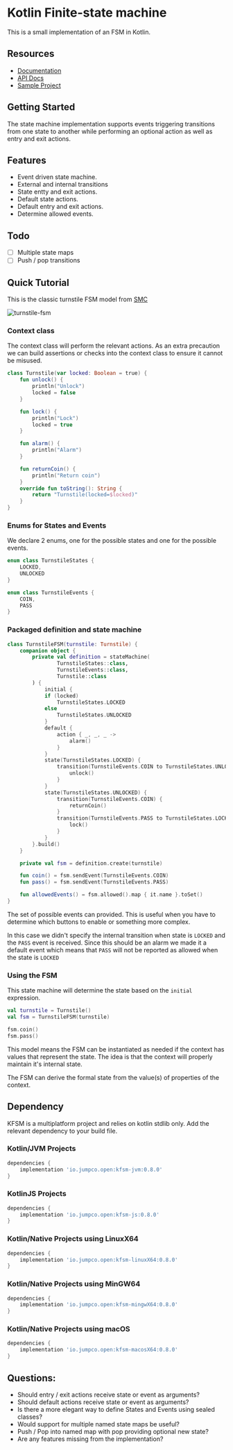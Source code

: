 # Kotlin Finite-state machine

This is a small implementation of an FSM in Kotlin.

## Resources
* [Documentation](https://open.jumpco.io/projects/kfsm/index.html)
* [API Docs](https://open.jumpco.io/projects/kfsm/javadoc/kfsm/index.html)
* [Sample Project](https://github.com/open-jumpco/kfsm-samples)

## Getting Started

The state machine implementation supports events triggering transitions from one state to another while performing an optional action as well as entry and exit actions. 

## Features
* Event driven state machine.
* External and internal transitions 
* State entty and exit actions.
* Default state actions.
* Default entry and exit actions.
* Determine allowed events.

## Todo
- [ ] Multiple state maps
- [ ] Push / pop transitions

## Quick Tutorial
This is the classic turnstile FSM model from [SMC](http://smc.sourceforge.net/)

![turnstile-fsm](src/doc/asciidoc/turnstile_fsm.png)

### Context class

The context class will perform the relevant actions. As an extra precaution we can build assertions or checks into the context class to ensure it cannot be misused.

```kotlin
class Turnstile(var locked: Boolean = true) {
    fun unlock() {
        println("Unlock")
        locked = false
    }

    fun lock() {
        println("Lock")
        locked = true
    }

    fun alarm() {
        println("Alarm")
    }

    fun returnCoin() {
        println("Return coin")
    }
    override fun toString(): String {
        return "Turnstile(locked=$locked)"
    }
}
```
### Enums for States and Events
We declare 2 enums, one for the possible states and one for the possible events.

```kotlin
enum class TurnstileStates {
    LOCKED,
    UNLOCKED
}

enum class TurnstileEvents {
    COIN,
    PASS
}

```

### Packaged definition and state machine
```kotlin
class TurnstileFSM(turnstile: Turnstile) {
    companion object {
        private val definition = stateMachine(
                TurnstileStates::class, 
                TurnstileEvents::class, 
                Turnstile::class
        ) {
            initial {
            if (locked)
                TurnstileStates.LOCKED
            else
                TurnstileStates.UNLOCKED
            }
            default {
                action { _, _, _ ->
                    alarm()
                }
            }
            state(TurnstileStates.LOCKED) {
                transition(TurnstileEvents.COIN to TurnstileStates.UNLOCKED) {
                    unlock()
                }
            }
            state(TurnstileStates.UNLOCKED) {
                transition(TurnstileEvents.COIN) {
                    returnCoin()
                }
                transition(TurnstileEvents.PASS to TurnstileStates.LOCKED) {
                    lock()
                }
            }
        }.build()
    }

    private val fsm = definition.create(turnstile)

    fun coin() = fsm.sendEvent(TurnstileEvents.COIN)
    fun pass() = fsm.sendEvent(TurnstileEvents.PASS)

    fun allowedEvents() = fsm.allowed().map { it.name }.toSet()    
}
```

The set of possible events can provided. This is useful when you have to determine which buttons to enable or something more complex.

In this case we didn't specify the internal transition when state is `LOCKED` and the `PASS` event is received. Since this should be an alarm we made it a default event which means that `PASS` will not be reported as allowed when the state is `LOCKED` 

### Using the FSM

This state machine will determine the state based on the `initial` expression.

```kotlin
val turnstile = Turnstile()
val fsm = TurnstileFSM(turnstile)

fsm.coin()
fsm.pass()
```

This model means the FSM can be instantiated as needed if the context has values that represent the state. The idea is that the context will properly maintain it's internal state.

The FSM can derive the formal state from the value(s) of properties of the context.

## Dependency 

KFSM is a multiplatform project and relies on kotlin stdlib only.
Add the relevant dependency to your build file.

### Kotlin/JVM Projects
```groovy
dependencies {
    implementation 'io.jumpco.open:kfsm-jvm:0.8.0'
}
```
### KotlinJS Projects
```groovy
dependencies {
    implementation 'io.jumpco.open:kfsm-js:0.8.0'
}
```
### Kotlin/Native Projects using LinuxX64
```groovy
dependencies {
    implementation 'io.jumpco.open:kfsm-linuxX64:0.8.0'    
}
```
### Kotlin/Native Projects using MinGW64
```groovy
dependencies {
    implementation 'io.jumpco.open:kfsm-mingwX64:0.8.0'    
}
```
### Kotlin/Native Projects using macOS
```groovy
dependencies {
    implementation 'io.jumpco.open:kfsm-macosX64:0.8.0'    
}
```


## Questions:
* Should entry / exit actions receive state or event as arguments?
* Should default actions receive state or event as arguments?
* Is there a more elegant way to define States and Events using sealed classes?
* Would support for multiple named state maps be useful? 
* Push / Pop into named map with pop providing optional new state?
* Are any features missing from the implementation?

